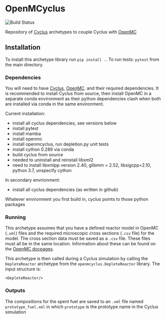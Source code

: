# OpenMCyclus
![Build Status](https://github.com/arfc/openmcyclus/actions/workflows/test-openmcyclus.yml/badge.svg?branch=main)

Repository of [Cyclus](https://fuelcycle.org/) archetypes to couple Cyclus with [OpenMC](https://docs.openmc.org/en/develop/pythonapi/generated/openmc.run.html)

## Installation 
To install this archetype library run ``pip install .``. 
To run tests: ``pytest`` from the main directory.

### Dependencies
You will need to have [Cyclus](www.github.com/cyclus/cyclus), [OpenMC](https://docs.openmc.org).
and their required dependencies. It is recommended to install Cyclus from source,
then install OpenMC in a separate conda environment as their python dependencies 
clash when both are installed via conda in the same environment.

Current installation:
- install all cyclus dependencies, see versions below
- install pytest
- install mamba
- install openmc
- install openmcyclus, run depletion.py unit tests
- install cython 0.289 via conda
- build cyclus from source 
- needed to uninstall and reinstall libxml2
- need to install libxmlpp version 2.40, glibmm = 2.52, libsigcpp=2.10,
python 3.7, unspecify cython

In secondary envrionment:
- install all cyclus dependencies (as written in github)

Whatever environment you first build in, cyclus points to those 
python packages

### Running
This archetype assumes that you have a defined reactor model in OpenMC (``.xml``) 
files and the 
required microscopic cross sections (``.csv`` file) for the model. The 
cross 
section data must be saved as a ``.csv`` file. These files must 
all be in the same location. Information about 
these can be found on the [OpenMC docpages](https://docs.openmc.org). 

This archetype is then called during a Cyclus simulation by calling 
the ``DepleteReactor`` archetype from the ``openmcyclus.DepleteReactor`` 
library. The input structure is:

    <DepleteReactor/>

### Outputs
The compositions for the spent fuel are saved to an ``.xml`` file named 
``prototype_fuel.xml`` in which ``prototype`` is the prototype name in 
the Cyclus simulation
